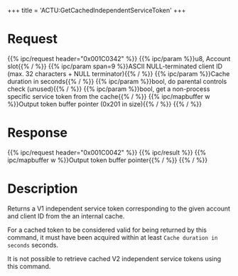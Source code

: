 +++
title = 'ACTU:GetCachedIndependentServiceToken'
+++

# Request

{{% ipc/request header="0x001C0342" %}}
{{% ipc/param %}}u8, Account slot{{% / %}}
{{% ipc/param span=9 %}}ASCII NULL-terminated client ID (max. 32 characters + NULL terminator){{% / %}}
{{% ipc/param %}}Cache duration in seconds{{% / %}}
{{% ipc/param %}}bool, do parental controls check (unused){{% / %}}
{{% ipc/param %}}bool, get a non-process specific service token from the cache{{% / %}}
{{% ipc/mapbuffer w %}}Output token buffer pointer (0x201 in size){{% / %}}
{{% / %}}

# Response

{{% ipc/request header="0x001C0042" %}}
{{% ipc/result %}}
{{% ipc/mapbuffer w %}}Output token buffer pointer{{% / %}}
{{% / %}}

# Description

Returns a V1 independent service token corresponding to the given account and client ID from the an internal cache.

For a cached token to be considered valid for being returned by this command, it must have been acquired within at least `Cache duration in seconds` seconds.

It is not possible to retrieve cached V2 independent service tokens using this command.
